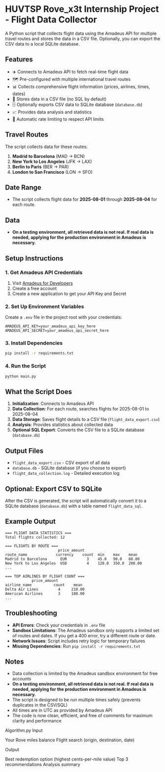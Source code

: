 # HUVTSP Rove_x3t Internship Project - Flight Data Collector

A Python script that collects flight data using the Amadeus API for multiple travel routes and stores the data in a CSV file. Optionally, you can export the CSV data to a local SQLite database.

## Features

- ✈️ Connects to Amadeus API to fetch real-time flight data
- 🗺️ Pre-configured with multiple international travel routes
- 📊 Collects comprehensive flight information (prices, airlines, times, dates)
- 💾 Stores data in a CSV file (no SQL by default)
- 🗄️ Optionally exports CSV data to SQLite database (`database.db`)
- 📈 Provides data analysis and statistics
- 🔄 Automatic rate limiting to respect API limits

## Travel Routes

The script collects data for these routes:
1. **Madrid to Barcelona** (MAD → BCN)
2. **New York to Los Angeles** (JFK → LAX)
3. **Berlin to Paris** (BER → PAR)
4. **London to San Francisco** (LON → SFO)

## Date Range

- The script collects flight data for **2025-08-01** through **2025-08-04** for each route.

## Data

- **On a testing environment, all retrieved data is not real. If real data is needed, applying for the production environment in Amadeus is necessary.**

## Setup Instructions

### 1. Get Amadeus API Credentials
1. Visit [Amadeus for Developers](https://developers.amadeus.com/)
2. Create a free account
3. Create a new application to get your API Key and Secret

### 2. Set Up Environment Variables
Create a `.env` file in the project root with your credentials:
```
AMADEUS_API_KEY=your_amadeus_api_key_here
AMADEUS_API_SECRET=your_amadeus_api_secret_here
```

### 3. Install Dependencies
```bash
pip install -r requirements.txt
```

### 4. Run the Script
```bash
python main.py
```

## What the Script Does

1. **Initialization**: Connects to Amadeus API
2. **Data Collection**: For each route, searches flights for 2025-08-01 to 2025-08-04
3. **Data Storage**: Saves flight details to a CSV file (`flight_data_export.csv`)
4. **Analysis**: Provides statistics about collected data
5. **Optional SQL Export**: Converts the CSV file to a SQLite database (`database.db`)

## Output Files

- `flight_data_export.csv` - CSV export of all data
- `database.db` - SQLite database (if you choose to export)
- `flight_data_collection.log` - Detailed execution log

## Optional: Export CSV to SQLite

After the CSV is generated, the script will automatically convert it to a SQLite database (`database.db`) with a table named `flight_data_sql`.

## Example Output

```
=== FLIGHT DATA STATISTICS ===
Total flights collected: 12

=== FLIGHTS BY ROUTE ===
                        price_amount                
route_name             currency    count  min    max    mean                
Madrid to Barcelona      EUR         3    45.0   90.0   60.00
New York to Los Angeles  USD         4    120.0  350.0  200.00
...

=== TOP AIRLINES BY FLIGHT COUNT ===
            price_amount         
airline_name          count    mean       
Delta Air Lines         4     210.00
American Airlines       3     180.00
...
```

## Troubleshooting

- **API Errors**: Check your credentials in `.env` file
- **Sandbox Limitations**: The Amadeus sandbox only supports a limited set of routes and dates. If you get a 400 error, try a different route or date.
- **Network Issues**: Script includes retry logic for temporary failures
- **Missing Dependencies**: Run `pip install -r requirements.txt`

## Notes

- Data collection is limited by the Amadeus sandbox environment for free accounts
- **On a testing environment, all retrieved data is not real. If real data is needed, applying for the production environment in Amadeus is necessary.**
- The script is designed to be run multiple times safely (prevents duplicates in the CSV/SQL)
- All times are in UTC as provided by Amadeus API
- The code is now clean, efficient, and free of comments for maximum clarity and performance



Algorithm.py
Input

Your Rove miles balance
Flight search (origin, destination, date)

Output

Best redemption option (highest cents-per-mile value)
Top 3 recommendations
Analysis summary
